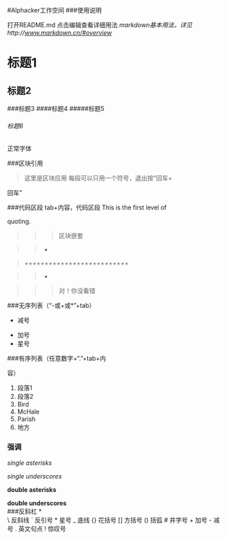 #Alphacker工作空间
###使用说明

打开README.md 点击编辑查看详细用法
*markdown基本用法，详见http://www.markdown.cn/#overview*

# 标题1
## 标题2
###标题3
####标题4
#####标题5
###### 标题6
正常字体

###区块引用
> 这里是区块应用
每段可以只用一个符号，退出按“回车+

回车”

###代码区段
    tab+内容，代码区段
 This is the first level of 

quoting.
> > > 区块嵌套

> >+

> ++++++++++++++++++++++++++

> >+

> > > 对！你没看错

###无序列表（“-或+或*”+tab）
-   减号
+   加号
+   星号  
  
###有序列表（任意数字+“.”+tab+内

容）
1. 段落1 
2. 段落2  
1.  Bird
1.  McHale
1. Parish  
2. 地方 

### 强调
*single asterisks*

_single underscores_

**double asterisks**

__double underscores__  
###反斜杠
\*  
\\   反斜线
\`   反引号
\*   星号
\_   底线
\{}  花括号
\[]  方括号
\()  括弧
\#   井字号
\+   加号
\-   减号
\.   英文句点
\!   惊叹号
